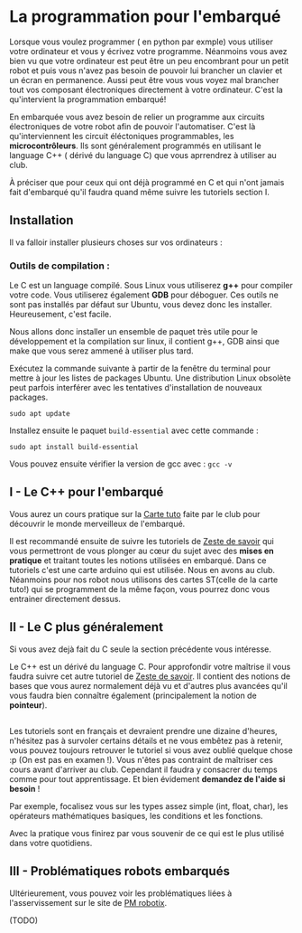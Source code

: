 # La programmation pour l'embarqué

Lorsque vous voulez programmer ( en python par exmple) vous utiliser votre ordinateur et vous y écrivez votre programme. Néanmoins vous avez bien vu que votre ordinateur est peut être un peu encombrant pour un petit robot et puis vous n'avez pas besoin de pouvoir lui brancher un clavier et un écran en permanence. Aussi peut être vous vous voyez mal brancher tout vos composant électroniques directement à votre ordinateur. C'est la qu'intervient la programmation embarqué!


En embarquée vous avez besoin de relier un programme aux circuits électroniques de votre robot afin de pouvoir l'automatiser. C'est là qu'interviennent les circuit éléctoniques programmables, les **microcontrôleurs**. Ils sont généralement programmés en utilisant le language C++ ( dérivé du language C) que vous aprrendrez à utiliser au club. 

À préciser que pour ceux qui ont déjà programmé en C et qui n'ont jamais fait d'embarqué qu'il faudra quand même suivre les tutoriels section I.


## Installation


Il va falloir installer plusieurs choses sur vos ordinateurs :

### Outils de compilation :

Le C est un language compilé. Sous Linux vous utiliserez **g++** pour compiler votre code. Vous utiliserez également **GDB** pour déboguer. Ces outils ne sont pas installés par défaut sur Ubuntu, vous devez donc les installer. Heureusement, c'est facile.

Nous allons donc installer un ensemble de paquet très utile pour le développement et la compilation sur linux, il contient g++, GDB ainsi que make que vous serez ammené à utiliser plus tard. 

Exécutez la commande suivante à partir de la fenêtre du terminal pour mettre à jour les listes de packages Ubuntu. Une distribution Linux obsolète peut parfois interférer avec les tentatives d'installation de nouveaux packages.

`sudo apt update`

Installez ensuite le paquet `build-essential` avec cette commande :

`sudo apt install build-essential`

Vous pouvez ensuite vérifier la version de gcc avec : `gcc -v`

<!-- Lien mort [Zeste de Savoir](https://zestedesavoir.com/tutoriels/755/le-langage-c-1/1042_les-bases-du-langage-c/4621_rencontre-avec-le-c/) -->


## I - Le C++ pour l'embarqué

Vous aurez un cours pratique sur la [Carte tuto](../../carte_tuto/tuto_board.md) faite par le club pour découvrir le monde merveilleux de l'embarqué.
<!-- Lien google doc [Carte tuto](https://docs.google.com/document/d/1-jxdJCb0QWJrYiXEooCPBYri_L7LV24AF4ST5_-yBRs/edit)  -->

Il est recommandé ensuite de suivre les tutoriels de [Zeste de savoir](https://zestedesavoir.com/tutoriels/686/arduino-premiers-pas-en-informatique-embarquee/) qui vous permettront de vous plonger au cœur du sujet avec des **mises en pratique** et traitant toutes les notions utilisées en embarqué. Dans ce tutoriels c'est une carte arduino qui est utilisée. Nous en avons au club. Néanmoins pour nos robot nous utilisons des cartes ST(celle de la carte tuto!) qui se programment de la même façon, vous pourrez donc vous entrainer directement dessus. 


## II - Le C plus généralement

Si vous avez dejà fait du C seule la section précédente vous intéresse.

Le C++ est un dérivé du language C. Pour approfondir votre maîtrise il vous faudra suivre cet autre tutoriel de [Zeste de savoir](https://zestedesavoir.com/tutoriels/755/le-langage-c-1/1042_les-bases-du-langage-c/). Il contient des notions de bases que vous aurez normalement déjà vu et d'autres plus avancées qu'il vous faudra bien connaître également (principalement la notion de **pointeur**).


##
Les tutoriels sont en français et devraient prendre une dizaine d'heures, n'hésitez pas à survoler certains détails et ne vous embêtez pas à retenir, vous pouvez toujours retrouver le tutoriel si vous avez oublié quelque chose :p (On est pas en examen !). Vous n'êtes pas contraint de maîtriser ces cours avant d'arriver au club. Cependant il faudra y consacrer du temps comme pour tout apprentissage. Et bien évidement **demandez de l'aide si besoin** !

Par exemple, focalisez vous sur les types assez simple (int, float, char), les opérateurs mathématiques basiques, les conditions et les fonctions.

Avec la pratique vous finirez par vous souvenir de ce qui est le plus utilisé dans votre quotidiens. 





<!-- Pour l'instant non porté sur le site :
    [Carte tuto](https://docs.google.com/document/d/1-jxdJCb0QWJrYiXEooCPBYri_L7LV24AF4ST5_-yBRs/edit)
    [github associé à la carte tuto](https://github.com/Fabien-B/tutosBoardRoboticClub/) -->

## III - Problématiques robots embarqués

Ultérieurement, vous pouvez voir les problématiques liées à l'asservissement sur le site de [PM robotix](https://www.pm-robotix.eu/2022/02/02/asservissement-et-pilotage-de-robot-autonome/).

(TODO)